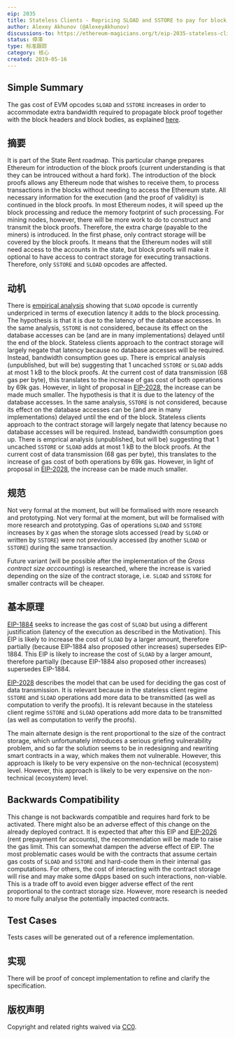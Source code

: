 ```yaml
---
eip: 2035
title: Stateless Clients - Repricing SLOAD and SSTORE to pay for block proofs
author: Alexey Akhunov (@AlexeyAkhunov)
discussions-to: https://ethereum-magicians.org/t/eip-2035-stateless-clients-repricing-sload-and-sstore-to-pay-for-block-proofs/3284
status: 停滞
type: 标准跟踪
category: 核心
created: 2019-05-16
---
```


## Simple Summary
The gas cost of EVM opcodes `SLOAD` and `SSTORE` increases in order to accommodate extra bandwidth required to propagate block proof together with the block headers and block bodies, as explained [here](https://medium.com/@akhounov/data-from-the-ethereum-stateless-prototype-8c69479c8abc).

## 摘要
It is part of the State Rent roadmap. This particular change prepares Ethereum for introduction of the block proofs (current understanding is that they can be introuced without a hard fork). The introduction of the block proofs allows any Ethereum node that wishes to receive them, to process transactions in the blocks without needing to access the Ethereum state. All necessary information for the execution (and the proof of validity) is continued in the block proofs. In most Ethereum nodes, it will speed up the block processing and reduce the memory footprint of such processing. For mining nodes, however, there will be more work to do to construct and transmit the block proofs. Therefore, the extra charge (payable to the miners) is introduced. In the first phase, only contract storage will be covered by the block proofs. It means that the Ethereum nodes will still need access to the accounts in the state, but block proofs will make it optional to have access to contract storage for executing transactions. Therefore, only `SSTORE` and `SLOAD` opcodes are affected.

## 动机
There is [empirical analysis](https://github.com/holiman/vmstats/blob/master/README.md) showing that `SLOAD` opcode is currently underpriced in terms of execution latency it adds to the block processing. The hypothesis is that it is due to the latency of the database accesses. In the same analysis, `SSTORE` is not considered, because its effect on the database accesses can be (and are in many implementations) delayed until the end of the block. Stateless clients approach to the contract storage will largely negate that latency because no database accesses will be required. Instead, bandwidth consumption goes up. There is emprical analysis (unpublished, but will be) suggesting that 1 uncached `SSTORE` or `SLOAD` adds at most 1 kB to the block proofs. At the current cost of data transmission (68 gas per byte), this translates to the increase of gas cost of both operations by 69k gas. However, in light of proposal in [EIP-2028](./eip-2028.md), the increase can be made much smaller. The hypothesis is that it is due to the latency of the database accesses. In the same analysis, `SSTORE` is not considered, because its effect on the database accesses can be (and are in many implementations) delayed until the end of the block. Stateless clients approach to the contract storage will largely negate that latency because no database accesses will be required. Instead, bandwidth consumption goes up. There is emprical analysis (unpublished, but will be) suggesting that 1 uncached `SSTORE` or `SLOAD` adds at most 1 kB to the block proofs. At the current cost of data transmission (68 gas per byte), this translates to the increase of gas cost of both operations by 69k gas. However, in light of proposal in [EIP-2028](./eip-2028.md), the increase can be made much smaller.

## 规范
Not very formal at the moment, but will be formalised with more research and prototyping. Not very formal at the moment, but will be formalised with more research and prototyping. Gas of operations `SLOAD` and `SSTORE` increases by `X` gas when the storage slots accessed (read by `SLOAD` or written by `SSTORE`) were not previously accessed (by another `SLOAD` or `SSTORE`) during the same transaction.

Future variant (will be possible after the implementation of the *Gross contract size acccounting*) is researched, where the increase is varied depending on the size of the contract storage, i.e. `SLOAD` and `SSTORE` for smaller contracts will be cheaper.

## 基本原理
[EIP-1884](./eip-1884.md) seeks to increase the gas cost of `SLOAD` but using a different justification (latency of the execution as described in the Motivation). This EIP is likely to increase the cost of `SLOAD` by a larger amount, therefore partially (because EIP-1884 also proposed other increases) supersedes EIP-1884. This EIP is likely to increase the cost of `SLOAD` by a larger amount, therefore partially (because EIP-1884 also proposed other increases) supersedes EIP-1884.

[EIP-2028](./eip-2028.md) describes the model that can be used for deciding the gas cost of data transmission. It is relevant because in the stateless client regime `SSTORE` and `SLOAD` operations add more data to be transmitted (as well as computation to verify the proofs). It is relevant because in the stateless client regime `SSTORE` and `SLOAD` operations add more data to be transmitted (as well as computation to verify the proofs).

The main alternate design is the rent proportional to the size of the contract storage, which unfortunately introduces a serious griefing vulnerability problem, and so far the solution seems to be in redesigning and rewriting smart contracts in a way, which makes them not vulnerable. However, this approach is likely to be very expensive on the non-technical (ecosystem) level. However, this approach is likely to be very expensive on the non-technical (ecosystem) level.

## Backwards Compatibility
This change is not backwards compatible and requires hard fork to be activated. There might also be an adverse effect of this change on the already deployed contract. It is expected that after this EIP and [EIP-2026](./eip-2026.md) (rent prepayment for accounts), the recommendation will be made to raise the gas limit. This can somewhat dampen the adverse effect of EIP. The most problematic cases would be with the contracts that assume certain gas costs of `SLOAD` and `SSTORE` and hard-code them in their internal gas computations. For others, the cost of interacting with the contract storage will rise and may make some dApps based on such interactions, non-viable. This is a trade off to avoid even bigger adverse effect of the rent proportional to the contract storage size. However, more research is needed to more fully analyse the potentially impacted contracts.

## Test Cases
Tests cases will be generated out of a reference implementation.

## 实现
There will be proof of concept implementation to refine and clarify the specification.

## 版权声明
Copyright and related rights waived via [CC0](../LICENSE.md).

